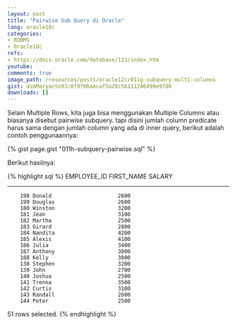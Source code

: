 ```yaml
---
layout: post
title: "Pairwise Sub Query di Oracle"
lang: oracle18c
categories:
- RDBMS
- Oracle18c
refs: 
- https://docs.oracle.com/database/121/index.htm
youtube: 
comments: true
image_path: /resources/posts/oracle12c/011g-subquery-multi-columns
gist: dimMaryanto93/8f9f0ba4caf5a28c56111246499e97d0
downloads: []
---
```


Selain Multiple Rows, kita juga bisa menggunakan Multiple Columns atau biasanya disebut pairwise subquery. tapi disini jumlah column predicate harus sama dengan jumlah column yang ada di inner query, berikut adalah contoh penggunaannya:

{% gist page.gist "011h-subquery-pairwise.sql" %}

Berikut hasilnya:

{% highlight sql %}
EMPLOYEE_ID FIRST_NAME               SALARY
----------- -------------------- ----------
        198 Donald                     2600
        199 Douglas                    2600
        180 Winston                    3200
        181 Jean                       3100
        182 Martha                     2500
        183 Girard                     2800
        184 Nandita                    4200
        185 Alexis                     4100
        186 Julia                      3400
        187 Anthony                    3000
        188 Kelly                      3800
        138 Stephen                    3200
        139 John                       2700
        140 Joshua                     2500
        141 Trenna                     3500
        142 Curtis                     3100
        143 Randall                    2600
        144 Peter                      2500

51 rows selected.
{% endhighlight %}